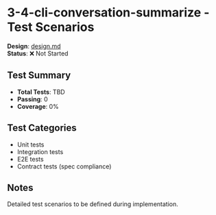 # 3-4-cli-conversation-summarize - Test Scenarios

**Design**: [design.md](./design.md)  
**Status**: ❌ Not Started

## Test Summary
- **Total Tests**: TBD
- **Passing**: 0
- **Coverage**: 0%

## Test Categories
- Unit tests
- Integration tests
- E2E tests
- Contract tests (spec compliance)

## Notes
Detailed test scenarios to be defined during implementation.
